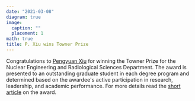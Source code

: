 ```yaml
---
date: "2021-03-08"
diagram: true
image:
  caption: ""
  placement: 1
math: true
title: P. Xiu wins Towner Prize
---
```


Congratulations to <a href="../../authors/p-xiu">Pengyuan Xiu</a> for winning the Towner Prize for the Nuclear Engineering and Radiological Sciences Department. The award is presented to an outstanding graduate student in each degree program and determined based on the awardee's active participation in research, leadership, and academic performance. For more details read the <a href="https://news.engin.umich.edu/2021/03/ners-students-receive-leaders-and-honors-awards/">short article</a> on the award.